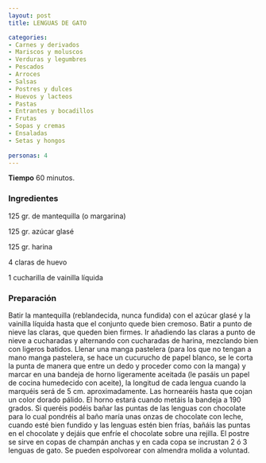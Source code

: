 ```yaml
---
layout: post
title: LENGUAS DE GATO

categories:
- Carnes y derivados
- Mariscos y moluscos
- Verduras y legumbres
- Pescados
- Arroces
- Salsas
- Postres y dulces
- Huevos y lacteos
- Pastas
- Entrantes y bocadillos
- Frutas
- Sopas y cremas
- Ensaladas
- Setas y hongos
 
personas: 4 
---
```

<b>Tiempo</b> 60 minutos.

<h3>Ingredientes</h3>
125 gr. de mantequilla (o margarina)

125 gr. azúcar glasé

125 gr. harina

4 claras de huevo

1 cucharilla de vainilla líquida

<h3>Preparación</h3>
Batir la mantequilla (reblandecida, nunca fundida) con el azúcar glasé y la vainilla líquida hasta que el conjunto quede bien cremoso. Batir a punto de nieve las claras, que queden bien firmes. Ir añadiendo las claras a punto de nieve a cucharadas y alternando con cucharadas de harina, mezclando bien con ligeros batidos. Llenar una manga pastelera (para los que no tengan a mano manga pastelera, se hace un cucurucho de papel blanco, se le corta la punta de manera que entre un dedo y proceder como con la manga) y marcar en una bandeja de horno ligeramente aceitada (le pasáis un papel de cocina humedecido con aceite), la longitud de cada lengua cuando la marquéis será de 5 cm. aproximadamente. Las hornearéis hasta que cojan un color dorado pálido. El horno estará cuando metáis la bandeja a 190 grados. Si queréis podéis bañar las puntas de las lenguas con chocolate para lo cual pondréis al baño maría unas onzas de chocolate con leche, cuando esté bien fundido y las lenguas estén bien frías, bañáis las puntas en el chocolate y dejáis que enfríe el chocolate sobre una rejilla. El postre se sirve en copas de champán anchas y en cada copa se incrustan 2 ó 3 lenguas de gato. Se pueden espolvorear con almendra molida a voluntad.

